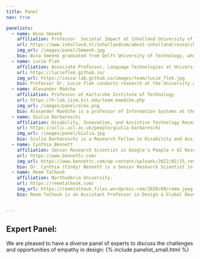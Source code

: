 ```yaml
---
title: Panel
nav: true

panelists:
  - name: Wina Smeenk	
    affiliation: Professor  Societal Impact at Inholland University of Applied Sciences
    url: https://www.inholland.nl/inhollandcom/about-inholland/research-profile-wina-smeenk/
    img_url: /images/panel/Smeenk.jpg
    bio: Wina Smeenk graduated from Delft University of Technology, where she studied Industrial Design and specialisedin human/user-centred design. She then spent more than 10 years working as an innovation strategist and designer for a variety of international businesses in many different sectors. She also co-developed innovative design-oriented educational programmes for the Universities of Applied sciences inholland, HAN, HvA, THNK, the Amsterdam School of Creative Leadership and the Faculty of Industrial Design at Eindhoven University of Technology. Since 2010, Wina runs her own empathic co-design firm, named ‘Wien’s Ontwerperschap’. In 2019, she defended her PhD thesis ‘Navigating empathy, empathic formation in co-design processes’ based on her own work in practice. Since 2021, Wina is appointed as a Professor in Societal Impact Design at Inholland University of Applied Sciences. Moreover, in 2022 she founded the Expertisenetwork Systemic Co-design (www.systemischcodesign.nl), a collaboration of four applied universities in the Netherlands
  - name: Lucie Flek
    affiliation: Associate Professor, Language Technologies at University of Marburg 
    url: https://lucieflek.github.io/
    img_url: https://caisa-lab.github.io/images/team/lucie_flek.jpg
    bio: Professor Dr. Lucie Flek conducts research at the University of Bonn and University of Marburg, leading the research group on Conversational AI and Social Analytics (CAISA). Her research combines insights from the fields of machine learning, natural language processing, computational social sciences, and human-machine interaction. The focus of her current investigations is the development of machine learning systems with the incorporating the individual language use of different people and sociodemographic groups. In this way, Professor Flek hopes to make personalized AI systems useful to a wide audience. In her earlier academic work at TU Darmstadt, Positive Psychology Center at University of Pennsylvania, and University College London, she has been focusing on psychological and social applications of stylistic variation insights. She has served as Area Chair for Computational Social Sciences at multiple ACL* conferences and organizes related workshops. Previously, she has worked on data science at the European Organization for Nuclear Research (CERN), Google, and Amazon Alexa AI.
  - name: Alexander Mädche 
    affiliation: Professor at Karlsruhe Institute of Technology
    url: https://h-lab.iism.kit.edu/team_maedche.php
    img_url: /images/panel/alex.png
    bio: Alexander Maedche is a professor of Information Systems at the Karlsruhe Institute of Technology (KIT) in Germany. He is heading the human-centered systems lab (h-lab) researching at the intersection of information systems and human-computer interaction the design of human-centered systems for better work and life.  In his research he leverages artificial intelligence (AI)  and biosignal sensor technologies to design conversational systems, user-adaptive systems, interactive business intelligence &  analytics systems as well as human-in-the-loop systems. He is a founding member of the non-profit association Usability & UX in Germany e.V.  
  - name: Giulia Barbareschi	
    affiliation: Disability, Innovation, and Assistive Technology Researcher, UCL.	
    url: https://uclic.ucl.ac.uk/people/giulia-barbareschi
    img_url: /images/panel/Giulia.jpg
    bio: Giulia Barbareschi is a Research Fellow in Disability and Assistive Technology Innovation at the Keio School of Media Design in Yokohama and an honorary lecturer at the Global Disability Innovation Hub and the UCL Interaction Centre in London. Throughout her career, Giulia has collaborated with several academic institutions across the world, start-ups and private ventures, NGOs, DPOs and UN agencies. Her research interest center on the design, development and evaluation of new and existing technologies to empower people with disabilities living in different parts of the world.
  - name: Cynthia Bennett
    affiliation: Senior Research Scientist in Google's People + AI Research group.	
    url: https://www.bennettc.com/
    img_url: https://www.bennettc.com/wp-content/uploads/2022/02/15_red-shirt-walnut-street-with-cane-smiling-close-up-urban-background-1.jpg
    bio: Dr. Cynthia (Cindy) Bennett is a Senior Research Scientist in Google’s Responsible AI and Human-Centered Technology organization. Her research concerns the intersection of AI ethics and disability. Bennett is regularly invited to speak about her research; recent hosts include Stanford University’s Center for Spatial and Textual Analysis (2022) and Apple’s Worldwide Developers Conference (2021). Previously, Bennett has worked at Carnegie Mellon University, Apple, and the University of Washington. Her work has received grant funding from Microsoft Research and the National Science Foundation, and eight of her peer reviewed publications have received awards. Bennett is a disabled woman scholar working in the tech and academic sectors, and she regularly volunteers to continue raising participation of people systemically excluded from STEM. She welcomes people to check out her website at bennettc.com, and to follow her Twitter handle, @clb5590.
  - name: Reem Talhouk
    affiliation: Northumbria University.	
    url: https://reemtalhouk.com/
    img_url: https://reemtalhouk.files.wordpress.com/2020/09/reem.jpeg
    bio: Reem Talhouk is an Assistant Professor in Design & Global Development at Northumbria University where she is also the Community Action & Innovation lead for the Global Development Futures Interdisciplinary Research Theme and a co-lead of the Design Feminisms Research Group. Her research is at the intersection of Humanitarianism, Global Development and HCI and engages with Feminist, Decolonial and Participatory Design theories and praxis. Her work interrogates the ways through which we go about in engaging in technological design and in turn how such designs influence the ways in which we engage with one another and with our worlds. She has conducted research in the ‘Middle East’, Europe and ‘Australia’ focusing on technologies, migration and revolution.


---
```


## Expert Panel:

We are pleased to have a diverse panel of experts to discuss the challenges and opportunities of empathy in design:
{% include panelist_small.html %}

